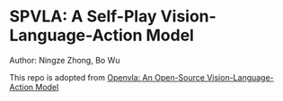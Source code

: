 # SPVLA: A Self-Play Vision-Language-Action Model
Author: Ningze Zhong, Bo Wu

This repo is adopted from [Openvla: An Open-Source Vision-Language-Action Model](https://github.com/openvla/openvla)
